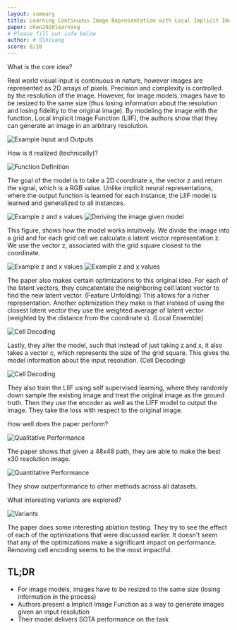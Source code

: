 ```yaml
---
layout: summary
title: Learning Continuous Image Representation with Local Implicit Image Function
paper: chen2020learning
# Please fill out info below
author: # SShivang
score: 8/10
---
```


What is the core idea?

Real world visual input is continuous in nature, however images are represented as 2D arrays of pixels. Precision and complexity is controlled by the resolution of the image. However, for image models, images have to be resized to the same size (thus losing information about the resolution and losing fidelity to the original image). By modeling the image with the function, Local Implicit Image Function (LIIF), the authors show that they can generate an image in an arbitrary resolution.

![Example Input and Outputs](chen2020learning_2_1.png)

How is it realized (technically)?

![Function Definition](chen2020learning_2_2.png)

The goal of the model is to take a 2D coordinate x, the vector z and return the signal, which is a RGB value. Unlike implicit neural representations, where the output function is learned for each instance, the LIIF model is learned and generalized to all instances.

![Example z and x values](chen2020learning_2_4.png)
![Deriving the image given model](chen2020learning_2_3.png)

This figure, shows how the model works intuitively. We divide the image into a grid and for each grid cell we calculate a latent vector representation z. We use the vector z, associated with the grid square closest to the coordinate.

![Example z and x values](chen2020learning_2_5.png)
![Example z and x values](chen2020learning_2_6.png)

The paper also makes certain optimizations to this original idea. For each of the latent vectors, they concatentate the neighboring cell latent vector to find the new latent vector. (Feature Unfolding)  This allows for a richer representation. Another optimization they make is that instead of using the closest latent vector they use the weighted average of latent vector (weighted by the distance from the coordinate x). (Local Ensemble)

![Cell Decoding](chen2020learning_2_7.png)

Lastly, they alter the model, such that instead of just taking z and x, it also takes a vector c, which represents the size of the grid square. This gives the model information about the input resolution. (Cell Decoding)

![Cell Decoding](chen2020learning_2_8.png)

They also train the LIIF using self supervised learning, where they randomly down sample the existing image and treat the original image as the ground truth. Then they use the encoder as well as the LIFF model to output the image. They take the loss with respect to the original image.


How well does the paper perform?

![Qualitative Performance](chen2020learning_2_10.png)

The paper shows that given a 48x48 path, they are able to make the best x30 resolution image.

![Quantitative Performance](chen2020learning_2_11.png)

They show outperformance to other methods across all datasets.

What interesting variants are explored?

![Variants](chen2020learning_2_12.png)

The paper does some interesting ablation testing. They try to see the effect of each of the optimizations that were discussed earlier. It doesn't seem that any of the optimizations make a significant impact on performance. Removing cell encoding seems to be the most impactful.


## TL;DR
* For image models, images have to be resized to the same size (losing information in the process)
* Authors present a Implicit Image Function as a way to generate images given an input resolution
* Their model delivers SOTA performance on the task
